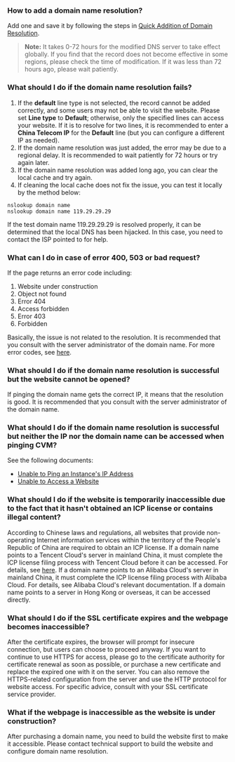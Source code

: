 ### How to add a domain name resolution?
Add one and save it by following the steps in [Quick Addition of Domain Resolution](https://cloud.tencent.com/document/product/302/3446).
> **Note:** 
> It takes 0-72 hours for the modified DNS server to take effect globally. If you find that the record does not become effective in some regions, please check the time of modification. If it was less than 72 hours ago, please wait patiently.

### What should I do if the domain name resolution fails?
1. If the **default** line type is not selected, the record cannot be added correctly, and some users may not be able to visit the website.
Please set **Line type** to **Default**; otherwise, only the specified lines can access your website. If it is to resolve for two lines, it is recommended to enter a **China Telecom IP** for the **Default** line (but you can configure a different IP as needed).
2. If the domain name resolution was just added, the error may be due to a regional delay. It is recommended to wait patiently for 72 hours or try again later.
3. If the domain name resolution was added long ago, you can clear the local cache and try again.
4. If cleaning the local cache does not fix the issue, you can test it locally by the method below:
```
nslookup domain name
nslookup domain name 119.29.29.29 
```
If the test domain name 119.29.29.29 is resolved properly, it can be determined that the local DNS has been hijacked. In this case, you need to contact the ISP pointed to for help.
### What can I do in case of error 400, 503 or bad request?
If the page returns an error code including:
1. Website under construction
2. Object not found
3. Error 404
4. Access forbidden
5. Error 403
6. Forbidden

Basically, the issue is not related to the resolution. It is recommended that you consult with the server administrator of the domain name. For more error codes, see [here](https://cloud.tencent.com/document/product/302/19903).

### What should I do if the domain name resolution is successful but the website cannot be opened?
If pinging the domain name gets the correct IP, it means that the resolution is good. It is recommended that you consult with the server administrator of the domain name.

### What should I do if the domain name resolution is successful but neither the IP nor the domain name can be accessed when pinging CVM?
See the following documents:
- [Unable to Ping an Instance's IP Address](https://intl.cloud.tencent.com/document/product/213/14639)
- [Unable to Access a Website](https://intl.cloud.tencent.com/document/product/213/14633)

### What should I do if the website is temporarily inaccessible due to the fact that it hasn't obtained an ICP license or contains illegal content?
According to Chinese laws and regulations, all websites that provide non-operating Internet information services within the territory of the People's Republic of China are required to obtain an ICP license.
If a domain name points to a Tencent Cloud's server in mainland China, it must complete the ICP license filing process with Tencent Cloud before it can be accessed. For details, see [here](https://cloud.tencent.com/document/product/243/655).
If a domain name points to an Alibaba Cloud's server in mainland China, it must complete the ICP license filing process with Alibaba Cloud. For details, see Alibaba Cloud's relevant documentation.
If a domain name points to a server in Hong Kong or overseas, it can be accessed directly.

### What should I do if the SSL certificate expires and the webpage becomes inaccessible?
After the certificate expires, the browser will prompt for insecure connection, but users can choose to proceed anyway. If you want to continue to use HTTPS for access, please go to the certificate authority for certificate renewal as soon as possible, or purchase a new certificate and replace the expired one with it on the server. You can also remove the HTTPS-related configuration from the server and use the HTTP protocol for website access. For specific advice, consult with your SSL certificate service provider.

### What if the webpage is inaccessible as the website is under construction?
After purchasing a domain name, you need to build the website first to make it accessible. Please contact technical support to build the website and configure domain name resolution.
